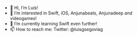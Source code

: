 - 👋 Hi, I’m Luis!
- 👀 I’m interested in Swift, iOS, Anjunabeats, Anjunadeep and videogames!
- 🌱 I’m currently learning Swift even further!
- 📫 How to reach me: Twitter: @luisgsegoviag

<!---
luisgsegovia/luisgsegovia is a ✨ special ✨ repository because its `README.md` (this file) appears on your GitHub profile.
You can click the Preview link to take a look at your changes.
--->
